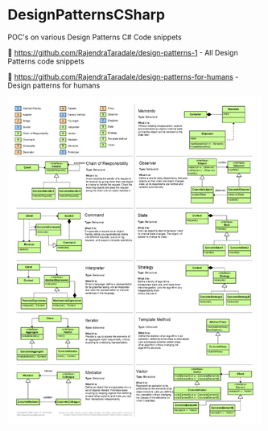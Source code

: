 # DesignPatternsCSharp
POC's on various Design Patterns C# Code snippets

📗 https://github.com/RajendraTaradale/design-patterns-1 - All Design Patterns code snippets

📗 https://github.com/RajendraTaradale/design-patterns-for-humans - Design patterns for humans

![Screenshot](https://github.com/RajendraTaradale/DesignPatternsCSharp/blob/master/Rajendra%20Taradale%20Design%20Patterns.png)
